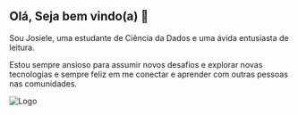 ## Olá, Seja bem vindo(a) 👋

Sou Josiele, uma estudante de Ciência da Dados e uma ávida entusiasta de leitura.

Estou sempre ansioso para assumir novos desafios e explorar novas tecnologias e sempre feliz em me conectar e aprender com outras pessoas nas comunidades.

![Logo](https://github.com/Josielefrr/josielefrr/blob/main/C%C3%B3pia%20de%20Think%20Plan%20execute%20(7).png)
